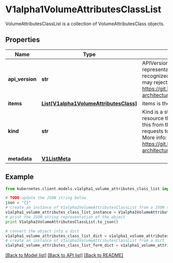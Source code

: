 # V1alpha1VolumeAttributesClassList

VolumeAttributesClassList is a collection of VolumeAttributesClass objects.

## Properties
Name | Type | Description | Notes
------------ | ------------- | ------------- | -------------
**api_version** | **str** | APIVersion defines the versioned schema of this representation of an object. Servers should convert recognized schemas to the latest internal value, and may reject unrecognized values. More info: https://git.k8s.io/community/contributors/devel/sig-architecture/api-conventions.md#resources | [optional] 
**items** | [**List[V1alpha1VolumeAttributesClass]**](V1alpha1VolumeAttributesClass.md) | items is the list of VolumeAttributesClass objects. | 
**kind** | **str** | Kind is a string value representing the REST resource this object represents. Servers may infer this from the endpoint the kubernetes.client submits requests to. Cannot be updated. In CamelCase. More info: https://git.k8s.io/community/contributors/devel/sig-architecture/api-conventions.md#types-kinds | [optional] 
**metadata** | [**V1ListMeta**](V1ListMeta.md) |  | [optional] 

## Example

```python
from kubernetes.client.models.v1alpha1_volume_attributes_class_list import V1alpha1VolumeAttributesClassList

# TODO update the JSON string below
json = "{}"
# create an instance of V1alpha1VolumeAttributesClassList from a JSON string
v1alpha1_volume_attributes_class_list_instance = V1alpha1VolumeAttributesClassList.from_json(json)
# print the JSON string representation of the object
print V1alpha1VolumeAttributesClassList.to_json()

# convert the object into a dict
v1alpha1_volume_attributes_class_list_dict = v1alpha1_volume_attributes_class_list_instance.to_dict()
# create an instance of V1alpha1VolumeAttributesClassList from a dict
v1alpha1_volume_attributes_class_list_form_dict = v1alpha1_volume_attributes_class_list.from_dict(v1alpha1_volume_attributes_class_list_dict)
```
[[Back to Model list]](../README.md#documentation-for-models) [[Back to API list]](../README.md#documentation-for-api-endpoints) [[Back to README]](../README.md)


